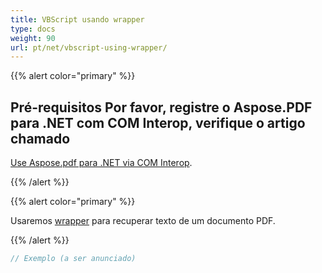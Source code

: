 ```yaml
---
title: VBScript usando wrapper
type: docs
weight: 90
url: pt/net/vbscript-using-wrapper/
---
```


{{% alert color="primary" %}}

## Pré-requisitos Por favor, registre o Aspose.PDF para .NET com COM Interop, verifique o artigo chamado

[Use Aspose.pdf para .NET via COM Interop](/pdf/net/use-aspose-pdf-for-net-via-com-interop/).

{{% /alert %}}

{{% alert color="primary" %}}

Usaremos [wrapper](https://docs.aspose.com/pdf/net/creating-a-wrapper-assembly/) para recuperar texto de um documento PDF.

{{% /alert %}}

```cs
// Exemplo (a ser anunciado)
```
